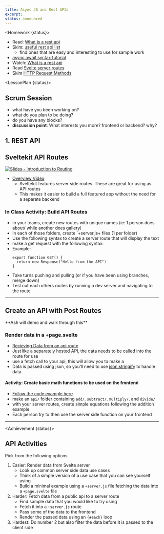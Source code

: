 ```yaml
---
title: Async JS and Rest APIs
excerpt:
status: announced
---
```


<script>
	import Homework from "$lib/components/Homework.svelte";
	import LessonPlan from "$lib/components/LessonPlan.svelte";
	import Achievement from "$lib/components/Achievement.svelte";
</script>

<Homework {status}>

- Read: [What is a rest api](https://www.redhat.com/en/topics/api/what-is-a-rest-api)
- Skim: [useful rest api list](https://rapidapi.com/blog/most-popular-api/)
  - find ones that are easy and interesting to use for sample work
- [async await syntax tutorial](https://javascript.info/async-await)
- Watch: [What is a rest api](https://www.youtube.com/watch?v=PfujVETI-i4)
- Read [Svelte server routes](https://kit.svelte.dev/docs/routing#server)
- Skim [HTTP Request Methods](https://developer.mozilla.org/en-US/docs/Web/HTTP/Methods)

</Homework>

<LessonPlan {status}>

<h2 id="scrum-meeting">Scrum Session</h2>

- what have you been working on?
- what do you plan to be doing?
- do you have any blocks?
- **discussion point**: What interests you more? frontend or backend? why?

<h2 id="rest-api"> 1. REST API</h2>

<h2 id="api-routes">Sveltekit API Routes</h2>

[![Slides - Introduction to Routing](/images/slides/http-rest.png)](https://sait-wbdv.github.io/slides/w23/cpnt-262/http-rest.html)

- [Overview Video](https://youtu.be/eW8uTGspyV8)
  - Sveltekit features server side routes. These are great for using as API routes
  - This makes it easier to build a full featured app without the need for a separate backend

### In Class Activity: Build API Routes

- In your teams, create new routes with unique names (ie: 1 person does about/ while another does gallery)
- In each of those folders, create `+server.js+ files (1 per folder)
- Use the following syntax to create a server route that will display the text
- make a get request with the following syntax:
- Example:
  ```
  export function GET() {
    return new Response("Hello from the API")
  }
  ```
- Take turns pushing and pulling (or if you have been using branches, merge down)
- Test out each others routes by running a dev server and navigating to the route

---

<h2 id="post-routes"> Create an API with Post Routes</h2>
**Ash will demo and walk through this**

### Render data in a +page.svelte

- [Recieving Data from an api route](https://kit.svelte.dev/docs/routing#server-receiving-data)
- Just like a separately hosted API, the data needs to be called into the route for use
- use a fetch call to your api, this will allow you to make a
- Data is passed using json, so you'll need to use [json.stringify](https://developer.mozilla.org/en-US/docs/Web/JavaScript/Reference/Global_Objects/JSON/stringify) to handle data

#### Activity: Create basic math functions to be used on the frontend

- [Follow the code example here](https://kit.svelte.dev/docs/routing#server)
- make an `api/` folder containing `add/`, `subtract/`, `multiply/`, and `divide/`
- with your server routes, create simple equations following the addition example
- Each person try to then use the server side function on your frontend

---

</LessonPlan>

<Achievement {status}>

<h2>API Activities</h2>

Pick from the following options

1. Easier: Render data from Svelte server
   - Look up common server side data use cases
   - Think of a simple version of a use case that you can see yourself using
   - Build a minimal example using a `+server.js` file fetching the data into a `+page.svelte` file
2. Harder: Fetch data from a public api to a server route
   - Find sample data that you would like to try using
   - Fetch it into a `+server.js` route
   - Pass some of the data to the frontend
   - Render the passed data using an `{#each}` loop
3. Hardest: Do number 2 but also filter the data before it is passed to the client side

</Achievement>
